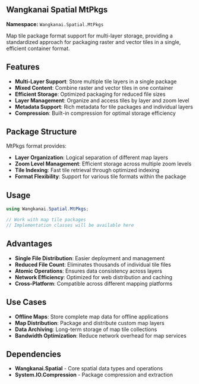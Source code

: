 ## Wangkanai Spatial MtPkgs

**Namespace:** `Wangkanai.Spatial.MtPkgs`

Map tile package format support for multi-layer storage, providing a standardized approach for packaging raster and vector tiles in a single, efficient container format.

## Features

- **Multi-Layer Support**: Store multiple tile layers in a single package
- **Mixed Content**: Combine raster and vector tiles in one container
- **Efficient Storage**: Optimized packaging for reduced file sizes
- **Layer Management**: Organize and access tiles by layer and zoom level
- **Metadata Support**: Rich metadata for tile packages and individual layers
- **Compression**: Built-in compression for optimal storage efficiency

## Package Structure

MtPkgs format provides:

- **Layer Organization**: Logical separation of different map layers
- **Zoom Level Management**: Efficient storage across multiple zoom levels
- **Tile Indexing**: Fast tile retrieval through optimized indexing
- **Format Flexibility**: Support for various tile formats within the package

## Usage

```csharp
using Wangkanai.Spatial.MtPkgs;

// Work with map tile packages
// Implementation classes will be available here
```

## Advantages

- **Single File Distribution**: Easier deployment and management
- **Reduced File Count**: Eliminates thousands of individual tile files
- **Atomic Operations**: Ensures data consistency across layers
- **Network Efficiency**: Optimized for web distribution and caching
- **Cross-Platform**: Compatible across different mapping platforms

## Use Cases

- **Offline Maps**: Store complete map data for offline applications
- **Map Distribution**: Package and distribute custom map layers
- **Data Archiving**: Long-term storage of map tile collections
- **Bandwidth Optimization**: Reduce network overhead for map services

## Dependencies

- **Wangkanai.Spatial** - Core spatial data types and operations
- **System.IO.Compression** - Package compression and extraction
